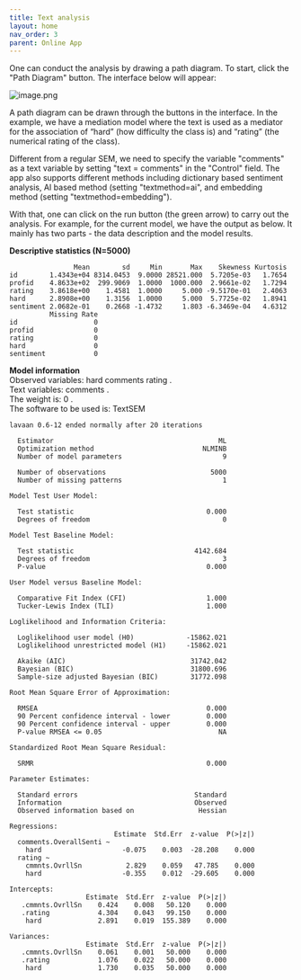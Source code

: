 ```yaml
---
title: Text analysis
layout: home
nav_order: 3
parent: Online App
---
```


One can conduct the analysis by drawing a path diagram. To start, click the "Path Diagram" button. The interface below will appear:

![image.png](/assets/images/2024-03/p0m0q3vBrRXHSfFt-image.png)

A path diagram can be drawn through the buttons in the interface. In the example, we have a mediation model where the text is used as a mediator for the association of “hard” (how difficulty the class is) and “rating” (the numerical rating of the class).

Different from a regular SEM, we need to specify the variable "comments" as a text variable by setting "text = comments" in the "Control" field. The app also supports different methods including dictionary based sentiment analysis, AI based method (setting "textmethod=ai", and embedding method (setting "textmethod=embedding").

With that, one can click on the run button (the green arrow) to carry out the analysis. For example, for the current model, we have the output as below. It mainly has two parts - the data description and the model results.

**Descriptive statistics (N=5000)**

```
                Mean        sd     Min       Max    Skewness Kurtosis
id        1.4343e+04 8314.0453  9.0000 28521.000  5.7205e-03   1.7654
profid    4.8633e+02  299.9069  1.0000  1000.000  2.9661e-02   1.7294
rating    3.8618e+00    1.4581  1.0000     5.000 -9.5170e-01   2.4063
hard      2.8908e+00    1.3156  1.0000     5.000  5.7725e-02   1.8941
sentiment 2.0682e-01    0.2668 -1.4732     1.803 -6.3469e-04   4.6312
          Missing Rate
id                   0
profid               0
rating               0
hard                 0
sentiment            0
```

**Model information**  
Observed variables: hard comments rating .  
Text variables: comments .  
The weight is: 0 .  
The software to be used is: TextSEM

```
lavaan 0.6-12 ended normally after 20 iterations

  Estimator                                         ML
  Optimization method                           NLMINB
  Number of model parameters                         9

  Number of observations                          5000
  Number of missing patterns                         1

Model Test User Model:
                                                      
  Test statistic                                 0.000
  Degrees of freedom                                 0

Model Test Baseline Model:

  Test statistic                              4142.684
  Degrees of freedom                                 3
  P-value                                        0.000

User Model versus Baseline Model:

  Comparative Fit Index (CFI)                    1.000
  Tucker-Lewis Index (TLI)                       1.000

Loglikelihood and Information Criteria:

  Loglikelihood user model (H0)             -15862.021
  Loglikelihood unrestricted model (H1)     -15862.021
                                                      
  Akaike (AIC)                               31742.042
  Bayesian (BIC)                             31800.696
  Sample-size adjusted Bayesian (BIC)        31772.098

Root Mean Square Error of Approximation:

  RMSEA                                          0.000
  90 Percent confidence interval - lower         0.000
  90 Percent confidence interval - upper         0.000
  P-value RMSEA <= 0.05                             NA

Standardized Root Mean Square Residual:

  SRMR                                           0.000

Parameter Estimates:

  Standard errors                             Standard
  Information                                 Observed
  Observed information based on                Hessian

Regressions:
                          Estimate  Std.Err  z-value  P(>|z|)
  comments.OverallSenti ~                                    
    hard                    -0.075    0.003  -28.208    0.000
  rating ~                                                   
    cmmnts.OvrllSn           2.829    0.059   47.785    0.000
    hard                    -0.355    0.012  -29.605    0.000

Intercepts:
                   Estimate  Std.Err  z-value  P(>|z|)
   .cmmnts.OvrllSn    0.424    0.008   50.120    0.000
   .rating            4.304    0.043   99.150    0.000
    hard              2.891    0.019  155.389    0.000

Variances:
                   Estimate  Std.Err  z-value  P(>|z|)
   .cmmnts.OvrllSn    0.061    0.001   50.000    0.000
   .rating            1.076    0.022   50.000    0.000
    hard              1.730    0.035   50.000    0.000

```
